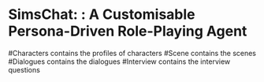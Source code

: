 # SimsChat: : A Customisable Persona-Driven Role-Playing Agent

#Characters  contains the profiles of characters
#Scene contains the scenes
#Dialogues contains the dialogues
#Interview contains the interview questions
